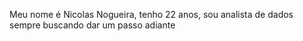 Meu nome é Nicolas Nogueira, tenho 22 anos, sou analista de dados sempre buscando dar um passo adiante